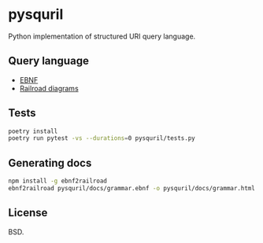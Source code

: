 
# pysquril

Python implementation of structured URI query language.

## Query language

* [EBNF](https://github.com/unioslo/pysquril/blob/master/docs/grammar.ebnf)
* [Railroad diagrams](https://unioslo.github.io/pysquril/grammar.html)

## Tests

```bash
poetry install
poetry run pytest -vs --durations=0 pysquril/tests.py
```

## Generating docs

```bash
npm install -g ebnf2railroad
ebnf2railroad pysquril/docs/grammar.ebnf -o pysquril/docs/grammar.html
```

## License

BSD.
